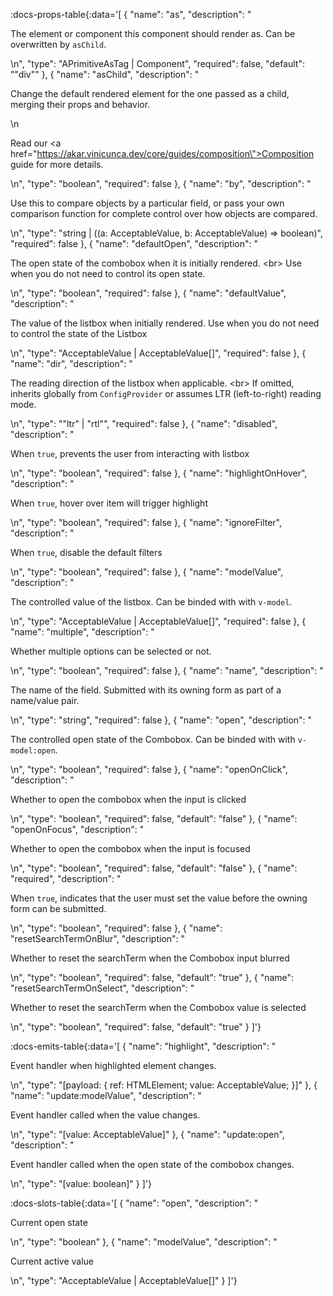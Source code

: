 <!-- This file was automatic generated. Do not edit it manually -->

:docs-props-table{:data='[
  {
    "name": "as",
    "description": "<p>The element or component this component should render as. Can be overwritten by <code>asChild</code>.</p>\n",
    "type": "APrimitiveAsTag | Component",
    "required": false,
    "default": "\"div\""
  },
  {
    "name": "asChild",
    "description": "<p>Change the default rendered element for the one passed as a child, merging their props and behavior.</p>\n<p>Read our <a href=\"https://akar.vinicunca.dev/core/guides/composition\">Composition</a> guide for more details.</p>\n",
    "type": "boolean",
    "required": false
  },
  {
    "name": "by",
    "description": "<p>Use this to compare objects by a particular field, or pass your own comparison function for complete control over how objects are compared.</p>\n",
    "type": "string | ((a: AcceptableValue, b: AcceptableValue) => boolean)",
    "required": false
  },
  {
    "name": "defaultOpen",
    "description": "<p>The open state of the combobox when it is initially rendered. &lt;br&gt; Use when you do not need to control its open state.</p>\n",
    "type": "boolean",
    "required": false
  },
  {
    "name": "defaultValue",
    "description": "<p>The value of the listbox when initially rendered. Use when you do not need to control the state of the Listbox</p>\n",
    "type": "AcceptableValue | AcceptableValue[]",
    "required": false
  },
  {
    "name": "dir",
    "description": "<p>The reading direction of the listbox when applicable. &lt;br&gt; If omitted, inherits globally from <code>ConfigProvider</code> or assumes LTR (left-to-right) reading mode.</p>\n",
    "type": "\"ltr\" | \"rtl\"",
    "required": false
  },
  {
    "name": "disabled",
    "description": "<p>When <code>true</code>, prevents the user from interacting with listbox</p>\n",
    "type": "boolean",
    "required": false
  },
  {
    "name": "highlightOnHover",
    "description": "<p>When <code>true</code>, hover over item will trigger highlight</p>\n",
    "type": "boolean",
    "required": false
  },
  {
    "name": "ignoreFilter",
    "description": "<p>When <code>true</code>, disable the default filters</p>\n",
    "type": "boolean",
    "required": false
  },
  {
    "name": "modelValue",
    "description": "<p>The controlled value of the listbox. Can be binded with with <code>v-model</code>.</p>\n",
    "type": "AcceptableValue | AcceptableValue[]",
    "required": false
  },
  {
    "name": "multiple",
    "description": "<p>Whether multiple options can be selected or not.</p>\n",
    "type": "boolean",
    "required": false
  },
  {
    "name": "name",
    "description": "<p>The name of the field. Submitted with its owning form as part of a name/value pair.</p>\n",
    "type": "string",
    "required": false
  },
  {
    "name": "open",
    "description": "<p>The controlled open state of the Combobox. Can be binded with with <code>v-model:open</code>.</p>\n",
    "type": "boolean",
    "required": false
  },
  {
    "name": "openOnClick",
    "description": "<p>Whether to open the combobox when the input is clicked</p>\n",
    "type": "boolean",
    "required": false,
    "default": "false"
  },
  {
    "name": "openOnFocus",
    "description": "<p>Whether to open the combobox when the input is focused</p>\n",
    "type": "boolean",
    "required": false,
    "default": "false"
  },
  {
    "name": "required",
    "description": "<p>When <code>true</code>, indicates that the user must set the value before the owning form can be submitted.</p>\n",
    "type": "boolean",
    "required": false
  },
  {
    "name": "resetSearchTermOnBlur",
    "description": "<p>Whether to reset the searchTerm when the Combobox input blurred</p>\n",
    "type": "boolean",
    "required": false,
    "default": "true"
  },
  {
    "name": "resetSearchTermOnSelect",
    "description": "<p>Whether to reset the searchTerm when the Combobox value is selected</p>\n",
    "type": "boolean",
    "required": false,
    "default": "true"
  }
]'} 

:docs-emits-table{:data='[
  {
    "name": "highlight",
    "description": "<p>Event handler when highlighted element changes.</p>\n",
    "type": "[payload: { ref: HTMLElement; value: AcceptableValue; }]"
  },
  {
    "name": "update:modelValue",
    "description": "<p>Event handler called when the value changes.</p>\n",
    "type": "[value: AcceptableValue]"
  },
  {
    "name": "update:open",
    "description": "<p>Event handler called when the open state of the combobox changes.</p>\n",
    "type": "[value: boolean]"
  }
]'} 

:docs-slots-table{:data='[
  {
    "name": "open",
    "description": "<p>Current open state</p>\n",
    "type": "boolean"
  },
  {
    "name": "modelValue",
    "description": "<p>Current active value</p>\n",
    "type": "AcceptableValue | AcceptableValue[]"
  }
]'} 
